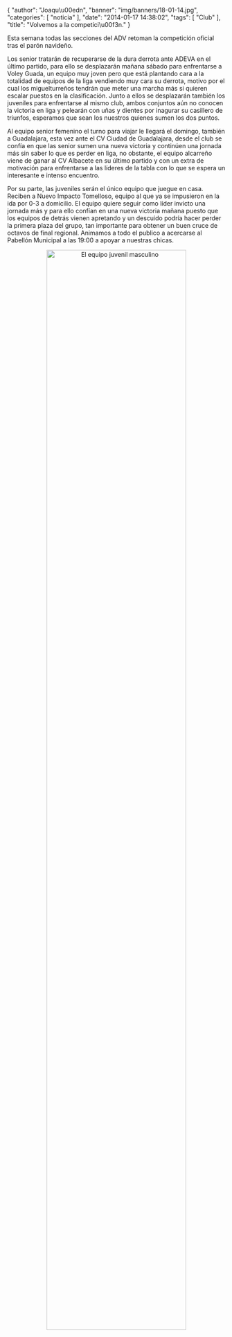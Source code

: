 {
  "author": "Joaqu\u00edn", 
  "banner": "img/banners/18-01-14.jpg", 
  "categories": [
    "noticia"
  ], 
  "date": "2014-01-17 14:38:02", 
  "tags": [
    "Club"
  ], 
  "title": "Volvemos a la competici\u00f3n."
}

Esta semana todas las secciones del ADV retoman la competición oficial tras el parón navideño.

Los senior tratarán de recuperarse de la dura derrota ante ADEVA en el último partido, para ello se desplazarán mañana sábado para enfrentarse a Voley Guada, un equipo muy joven pero que está plantando cara a la totalidad de equipos de la liga vendiendo muy cara su derrota, motivo por el cual los miguelturreños tendrán que meter una marcha más si quieren escalar puestos en la clasificación. Junto a ellos se desplazarán también los juveniles para enfrentarse al mismo club, ambos conjuntos aún no conocen la victoria en liga y pelearán con uñas y dientes por inagurar su casillero de triunfos, esperamos que sean los nuestros quienes sumen los dos puntos.

Al equipo senior femenino el turno para viajar le llegará el domingo, también a Guadalajara, esta vez ante el CV Ciudad de Guadalajara, desde el club se confía en que las senior sumen una nueva victoria y continúen una jornada más sin saber lo que es perder en liga, no obstante, el equipo alcarreño viene de ganar al CV Albacete en su último partido y con un extra de motivación para enfrentarse a las líderes de la tabla con lo que se espera un interesante e intenso encuentro.

Por su parte, las juveniles serán el único equipo que juegue en casa. Reciben a Nuevo Impacto Tomelloso, equipo al que ya se impusieron en la ida por 0-3 a domicilio. El equipo quiere seguir como líder invicto una jornada más y para ello confían en una nueva victoria mañana puesto que los equipos de detrás vienen apretando y un descuido podría hacer perder la primera plaza del grupo, tan importante para obtener un buen cruce de octavos de final regional. Animamos a todo el publico a acercarse al Pabellón Municipal a las 19:00 a apoyar a nuestras chicas.


<center>
<a target="_new" href="http://www.advmiguelturra.org/img/banners/18-01-14.jpg"> 
<img alt="El equipo juvenil masculino" width="80%" align="center" src="http://www.advmiguelturra.org/img/banners/18-01-14.jpg"/> </a>
</center>

